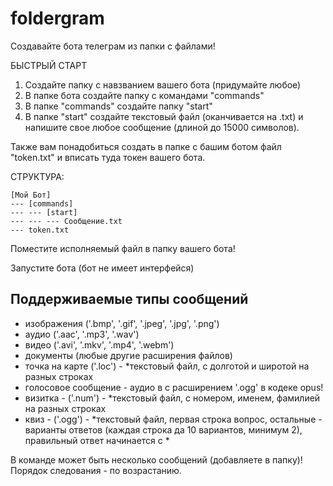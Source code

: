 # foldergram
Создавайте бота телеграм из папки с файлами!

БЫСТРЫЙ СТАРТ

1. Создайте папку с навзванием вашего бота (придумайте любое)
2. В папке бота создайте папку с командами "commands"
3. В папке "commands" создайте папку "start"
4. В папке "start" создайте текстовый файл (оканчивается на .txt) и напишите свое любое сообщение (длиной до 15000 символов).

Также вам понадобиться создать в папке с башим ботом файл "token.txt" и вписать туда токен вашего бота.

СТРУКТУРА:
```
[Мой Бот]
--- [commands]
--- --- [start]
--- --- --- Сообщение.txt
--- token.txt
```
Поместите исполняемый файл в папку вашего бота!

Запустите бота (бот не имеет интерфейся)

## Поддерживаемые типы сообщений
- изображения ('.bmp', '.gif', '.jpeg', '.jpg', '.png')
- аудио ('.aac', '.mp3', '.wav')
- видео ('.avi', '.mkv', '.mp4', '.webm')
- документы (любые другие расширения файлов)
- точка на карте ('.loc') - *текстовый файл, с долготой и широтой на разных строках
- голосовое сообщение - аудио в с расширением '.ogg' в кодеке opus!
- визитка - ('.num') - *текстовый файл, c номером, именем, фамилией на разных строках
- квиз - ('.ogg') - *текстовый файл, первая строка вопрос, остальные - варианты ответов (каждая строка да 10 вариантов, минимум 2), правильный ответ начинается с *

В команде может быть несколько сообщений (добавляете в папку)! Порядок следования - по возрастанию.
